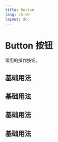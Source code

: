 ```yaml
---
title: Button
lang: zh-CN
layout: doc
---
```


<script setup>
import BasicComp from "../examples/button/01_basic.vue";
</script>

# Button 按钮
常用的操作按钮。
## 基础用法

<CodePreview comp-name="button" demo-name="01_basic" demo-type="docs">
    <BasicComp/>
</CodePreview>

## 基础用法

## 基础用法

## 基础用法